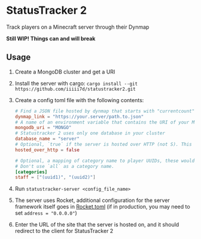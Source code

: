 # StatusTracker 2

Track players on a Minecraft server through their Dynmap

**Still WIP! Things can and will break**

## Usage

1. Create a MongoDB cluster and get a URI
2. Install the server with cargo: `cargo install --git https://github.com/iiiii7d/statustracker2.git`
3. Create a config toml file with the following contents:

   ```toml
   # Find a JSON file hosted by dynmap that starts with "currentcount" as a key
   dynmap_link = "https://your.server/path.to.json"
   # A name of an environment variable that contains the URI of your MongoDB cluster
   mongodb_uri = "MONGO"
   # Statustracker 2 uses only one database in your cluster
   database_name = "server"
   # Optional, `true` if the server is hosted over HTTP (not S). This will affect the redirect
   hosted_over_http = false

   # Optional, a mapping of category name to player UUIDs, these would show up as separate lines in the graph on the client.
   # Don't use `all` as a category name.
   [categories]
   staff = ["(uuid1)", "(uuid2)"]
   ```

4. Run `statustracker-server <config_file_name>`
5. The server uses Rocket, additional configuration for the server framework itself goes in [Rocket.toml](https://rocket.rs/v0.4/guide/configuration/#rockettoml) (if in production, you may need to set `address = "0.0.0.0"`)
6. Enter the URL of the site that the server is hosted on, and it should redirect to the client for StatusTracker 2
